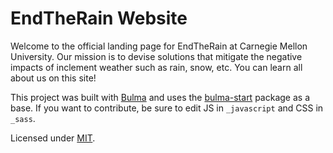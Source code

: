 # EndTheRain Website

Welcome to the official landing page for EndTheRain at Carnegie Mellon University. Our mission is to devise solutions that mitigate the negative impacts of inclement weather such as rain, snow, etc. You can learn all about us on this site!

This project was built with [Bulma](https://bulma.io) and uses the [bulma-start](https://github.com/jgthms/bulma-start) package as a base. If you want to contribute, be sure to edit JS in `_javascript` and CSS in `_sass`.

Licensed under [MIT](https://opensource.org/licenses/MIT).
